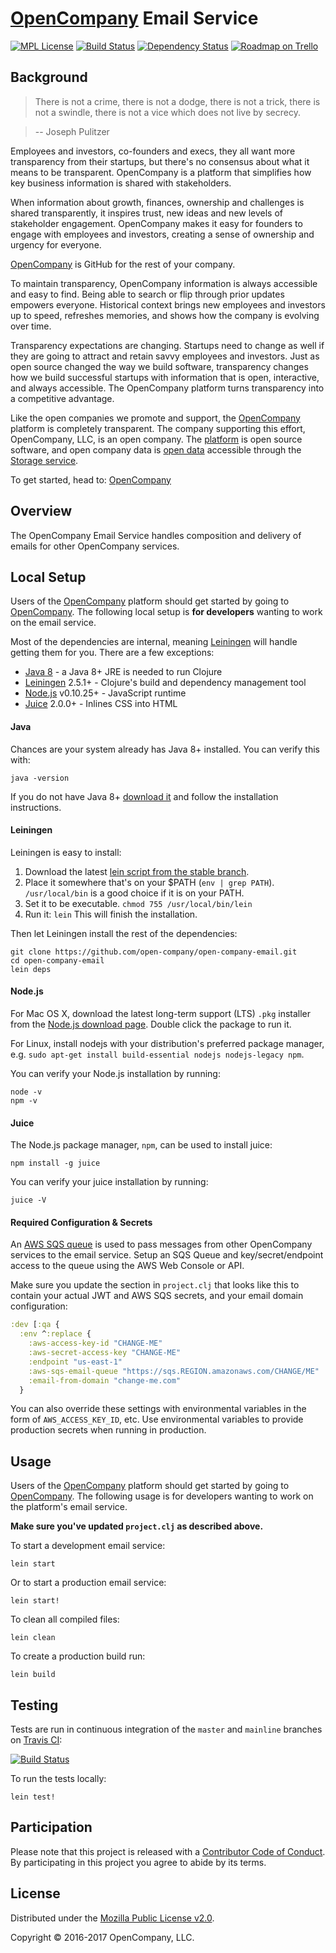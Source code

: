 # [OpenCompany](https://opencompany.com/) Email Service

[![MPL License](http://img.shields.io/badge/license-MPL-blue.svg?style=flat)](https://www.mozilla.org/MPL/2.0/)
[![Build Status](http://img.shields.io/travis/open-company/open-company-email.svg?style=flat)](https://travis-ci.org/open-company/open-company-email)
[![Dependency Status](https://www.versioneye.com/user/projects/592abf95a8a0560047cb14d3/badge.svg?style=flat)](https://www.versioneye.com/user/projects/592abf95a8a0560047cb14d3)
[![Roadmap on Trello](http://img.shields.io/badge/roadmap-trello-blue.svg?style=flat)](https://trello.com/b/3naVWHgZ/open-company-development)


## Background

> There is not a crime, there is not a dodge, there is not a trick, there is not a swindle, there is not a vice which does not live by secrecy.

> -- Joseph Pulitzer

Employees and investors, co-founders and execs, they all want more transparency from their startups, but there's no consensus about what it means to be transparent. OpenCompany is a platform that simplifies how key business information is shared with stakeholders.

When information about growth, finances, ownership and challenges is shared transparently, it inspires trust, new ideas and new levels of stakeholder engagement. OpenCompany makes it easy for founders to engage with employees and investors, creating a sense of ownership and urgency for everyone.

[OpenCompany](https://opencompany.com/) is GitHub for the rest of your company.

To maintain transparency, OpenCompany information is always accessible and easy to find. Being able to search or flip through prior updates empowers everyone. Historical context brings new employees and investors up to speed, refreshes memories, and shows how the company is evolving over time.

Transparency expectations are changing. Startups need to change as well if they are going to attract and retain savvy employees and investors. Just as open source changed the way we build software, transparency changes how we build successful startups with information that is open, interactive, and always accessible. The OpenCompany platform turns transparency into a competitive advantage.

Like the open companies we promote and support, the [OpenCompany](https://opencompany.com/) platform is completely transparent. The company supporting this effort, OpenCompany, LLC, is an open company. The [platform](https://github.com/open-company/open-company-web) is open source software, and open company data is [open data](https://en.wikipedia.org/wiki/Open_data) accessible through the [Storage service](https://github.com/open-company/open-company-storage).

To get started, head to: [OpenCompany](https://opencompany.com/)


## Overview

The OpenCompany Email Service handles composition and delivery of emails for other OpenCompany services.


## Local Setup

Users of the [OpenCompany](https://opencompany.com/) platform should get started by going to [OpenCompany](https://opencompany.com/). The following local setup is **for developers** wanting to work on the email service.

Most of the dependencies are internal, meaning [Leiningen](https://github.com/technomancy/leiningen) will handle getting them for you. There are a few exceptions:

* [Java 8](http://www.oracle.com/technetwork/java/javase/downloads/index.html) - a Java 8+ JRE is needed to run Clojure
* [Leiningen](https://github.com/technomancy/leiningen) 2.5.1+ - Clojure's build and dependency management tool
* [Node.js](https://nodejs.org/en/) v0.10.25+ - JavaScript runtime
* [Juice](https://github.com/Automattic/juice) 2.0.0+ - Inlines CSS into HTML

#### Java

Chances are your system already has Java 8+ installed. You can verify this with:

```console
java -version
```

If you do not have Java 8+ [download it](http://www.oracle.com/technetwork/java/javase/downloads/index.html) and follow the installation instructions.

#### Leiningen

Leiningen is easy to install:

1. Download the latest [lein script from the stable branch](https://raw.githubusercontent.com/technomancy/leiningen/stable/bin/lein).
1. Place it somewhere that's on your $PATH (`env | grep PATH`). `/usr/local/bin` is a good choice if it is on your PATH.
1. Set it to be executable. `chmod 755 /usr/local/bin/lein`
1. Run it: `lein` This will finish the installation.

Then let Leiningen install the rest of the dependencies:

```console
git clone https://github.com/open-company/open-company-email.git
cd open-company-email
lein deps
```

#### Node.js

For Mac OS X, download the latest long-term support (LTS) `.pkg` installer from the [Node.js download page](https://nodejs.org/en/download/). Double click the package to run it.

For Linux, install nodejs with your distribution's preferred package manager, e.g. `sudo apt-get install build-essential nodejs nodejs-legacy npm`.

You can verify your Node.js installation by running:

```console
node -v
npm -v
```

#### Juice

The Node.js package manager, `npm`, can be used to install juice:

```console
npm install -g juice
```

You can verify your juice installation by running:

```console
juice -V
```

#### Required Configuration & Secrets

An [AWS SQS queue](https://aws.amazon.com/sqs/) is used to pass messages from other OpenCompany services to the email service. Setup an SQS Queue and key/secret/endpoint access to the queue using the AWS Web Console or API.

Make sure you update the section in `project.clj` that looks like this to contain your actual JWT and AWS SQS secrets, and your email domain configuration:

```clojure
:dev [:qa {
  :env ^:replace {
    :aws-access-key-id "CHANGE-ME"
    :aws-secret-access-key "CHANGE-ME"
    :endpoint "us-east-1"
    :aws-sqs-email-queue "https://sqs.REGION.amazonaws.com/CHANGE/ME"
    :email-from-domain "change-me.com"
  }
```

You can also override these settings with environmental variables in the form of `AWS_ACCESS_KEY_ID`, etc. Use environmental variables to provide production secrets when running in production.


## Usage

Users of the [OpenCompany](https://opencompany.com/) platform should get started by going to [OpenCompany](https://opencompany.com/). The following usage is for developers wanting to work on the platform's email service.

**Make sure you've updated `project.clj` as described above.**

To start a development email service:

```console
lein start
```

Or to start a production email service:

```console
lein start!
```

To clean all compiled files:

```console
lein clean
```

To create a production build run:

```console
lein build
```


## Testing

Tests are run in continuous integration of the `master` and `mainline` branches on [Travis CI](https://travis-ci.org/open-company/open-company-email):

[![Build Status](http://img.shields.io/travis/open-company/open-company-email.svg?style=flat)](https://travis-ci.org/open-company/open-company-email)

To run the tests locally:

```console
lein test!
```


## Participation

Please note that this project is released with a [Contributor Code of Conduct](https://github.com/open-company/open-company-email/blob/mainline/CODE-OF-CONDUCT.md). By participating in this project you agree to abide by its terms.


## License

Distributed under the [Mozilla Public License v2.0](http://www.mozilla.org/MPL/2.0/).

Copyright © 2016-2017 OpenCompany, LLC.
